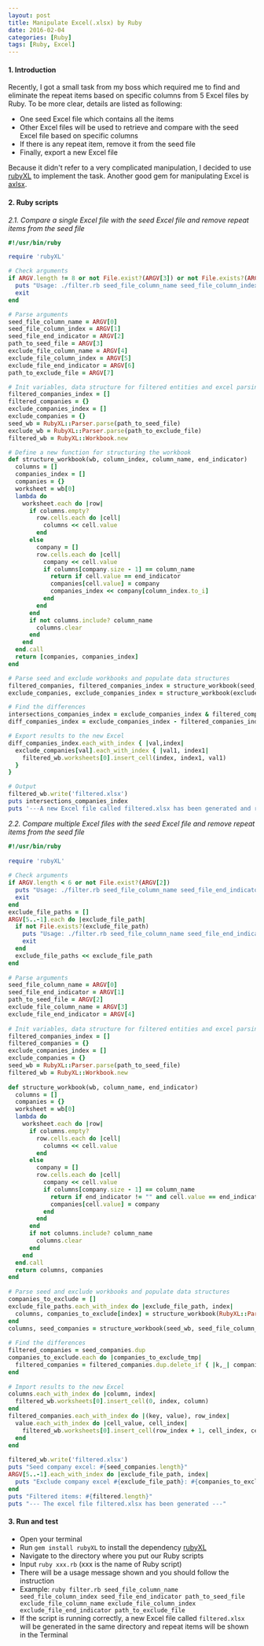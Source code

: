 ```yaml
---
layout: post
title: Manipulate Excel(.xlsx) by Ruby
date: 2016-02-04
categories: [Ruby]
tags: [Ruby, Excel]
---
```


#### 1. Introduction

Recently, I got a small task from my boss which required me to find and eliminate the repeat items based on specific columns from 5 Excel files by Ruby. To be more clear, details are listed as following:

- One seed Excel file which contains all the items
- Other Excel files will be used to retrieve and compare with the seed Excel file based on specific columns
- If there is any repeat item, remove it from the seed file
- Finally, export a new Excel file

Because it didn't refer to a very complicated manipulation, I decided to use [rubyXL](https://github.com/weshatheleopard/rubyXL) to implement the task. Another good gem for manipulating Excel is [axlsx](https://github.com/randym/axlsx). 

#### 2. Ruby scripts

*2.1. Compare a single Excel file with the seed Excel file and remove repeat items from the seed file*
 
```ruby
#!/usr/bin/ruby

require 'rubyXL'

# Check arguments
if ARGV.length != 8 or not File.exist?(ARGV[3]) or not File.exists?(ARGV[7])
  puts "Usage: ./filter.rb seed_file_column_name seed_file_column_index seed_file_end_indicator path_to_seed_file exclude_file_column_name exclude_file_column_index exclude_file_end_indicator path_to_exclude_file"
  exit
end

# Parse arguments
seed_file_column_name = ARGV[0]
seed_file_column_index = ARGV[1]
seed_file_end_indicator = ARGV[2]
path_to_seed_file = ARGV[3]
exclude_file_column_name = ARGV[4]
exclude_file_column_index = ARGV[5] 
exclude_file_end_indicator = ARGV[6]
path_to_exclude_file = ARGV[7]

# Init variables, data structure for filtered entities and excel parsing
filtered_companies_index = []
filtered_companies = {}
exclude_companies_index = []
exclude_companies = {}
seed_wb = RubyXL::Parser.parse(path_to_seed_file)
exclude_wb = RubyXL::Parser.parse(path_to_exclude_file)
filtered_wb = RubyXL::Workbook.new

# Define a new function for structuring the workbook
def structure_workbook(wb, column_index, column_name, end_indicator)
  columns = []
  companies_index = []
  companies = {}
  worksheet = wb[0]
  lambda do
    worksheet.each do |row|
      if columns.empty?
        row.cells.each do |cell|
          columns << cell.value
        end
      else
        company = []
        row.cells.each do |cell|
          company << cell.value
          if columns[company.size - 1] == column_name
            return if cell.value == end_indicator
            companies[cell.value] = company
            companies_index << company[column_index.to_i]
          end
        end
      end
      if not columns.include? column_name
        columns.clear
      end
    end
  end.call
  return [companies, companies_index]
end

# Parse seed and exclude workbooks and populate data structures
filtered_companies, filtered_companies_index = structure_workbook(seed_wb, seed_file_column_index, seed_file_column_name, seed_file_end_indicator)
exclude_companies, exclude_companies_index = structure_workbook(exclude_wb, exclude_file_column_index, exclude_file_column_name, exclude_file_end_indicator)

# Find the differences
intersections_companies_index = exclude_companies_index & filtered_companies_index
diff_companies_index = exclude_companies_index - filtered_companies_index

# Export results to the new Excel
diff_companies_index.each_with_index { |val,index|
  exclude_companies[val].each_with_index { |val1, index1|
    filtered_wb.worksheets[0].insert_cell(index, index1, val1)
  }
}

# Output
filtered_wb.write('filtered.xlsx')
puts intersections_companies_index
puts '---A new Excel file called filtered.xlsx has been generated and repeat items are shown above!---'
```


*2.2. Compare multiple Excel files with the seed Excel file and remove repeat items from the seed file* 

```ruby
#!/usr/bin/ruby
​
require 'rubyXL'
​
# Check arguments
if ARGV.length < 6 or not File.exist?(ARGV[2])
  puts "Usage: ./filter.rb seed_file_column_name seed_file_end_indicator path_to_seed_file exclude_file_column_name exclude_file_end_indicator path_to_exclude_file path_to_exclude_file .."
  exit
end
exclude_file_paths = []
ARGV[5..-1].each do |exclude_file_path|
  if not File.exists?(exclude_file_path)
    puts "Usage: ./filter.rb seed_file_column_name seed_file_end_indicator path_to_seed_file exclude_file_column_name exclude_file_end_indicator path_to_exclude_file path_to_exclude_file .."
    exit
  end
  exclude_file_paths << exclude_file_path
end
​
# Parse arguments
seed_file_column_name = ARGV[0]
seed_file_end_indicator = ARGV[1]
path_to_seed_file = ARGV[2]
exclude_file_column_name = ARGV[3]
exclude_file_end_indicator = ARGV[4]
​
# Init variables, data structure for filtered entities and excel parsing
filtered_companies_index = []
filtered_companies = {}
exclude_companies_index = []
exclude_companies = {}
seed_wb = RubyXL::Parser.parse(path_to_seed_file)
filtered_wb = RubyXL::Workbook.new
​
def structure_workbook(wb, column_name, end_indicator)
  columns = []
  companies = {}
  worksheet = wb[0]
  lambda do
    worksheet.each do |row|
      if columns.empty?
        row.cells.each do |cell|
          columns << cell.value
        end
      else
        company = []
        row.cells.each do |cell|
          company << cell.value
          if columns[company.size - 1] == column_name
            return if end_indicator != "" and cell.value == end_indicator
            companies[cell.value] = company
          end
        end
      end
      if not columns.include? column_name
        columns.clear
      end
    end
  end.call
  return columns, companies
end
​
# Parse seed and exclude workbooks and populate data structures
companies_to_exclude = []
exclude_file_paths.each_with_index do |exclude_file_path, index|
  columns, companies_to_exclude[index] = structure_workbook(RubyXL::Parser.parse(exclude_file_path), exclude_file_column_name, exclude_file_end_indicator)
end
columns, seed_companies = structure_workbook(seed_wb, seed_file_column_name, seed_file_end_indicator)
​
# Find the differences
filtered_companies = seed_companies.dup
companies_to_exclude.each do |companies_to_exclude_tmp|
  filtered_companies = filtered_companies.dup.delete_if { |k,_| companies_to_exclude_tmp.key?(k) }
end
​
# Import results to the new Excel
columns.each_with_index do |column, index|
  filtered_wb.worksheets[0].insert_cell(0, index, column)
end
filtered_companies.each_with_index do |(key, value), row_index|
  value.each_with_index do |cell_value, cell_index|
    filtered_wb.worksheets[0].insert_cell(row_index + 1, cell_index, cell_value)
  end
end
​
filtered_wb.write('filtered.xlsx')
puts "Seed company excel: #{seed_companies.length}"
ARGV[5..-1].each_with_index do |exclude_file_path, index|
  puts "Exclude company excel #{exclude_file_path}: #{companies_to_exclude[index].length}"
end
puts "Filtered items: #{filtered.length}"
puts "--- The excel file filtered.xlsx has been generated ---"
```

#### 3. Run and test

- Open your terminal
- Run `gem install rubyXL` to install the dependency [rubyXL](https://github.com/weshatheleopard/rubyXL)
- Navigate to the directory where you put our Ruby scripts
- Input `ruby xxx.rb` (xxx is the name of Ruby script)
- There will be a usage message shown and you should follow the instruction
- Example: `ruby filter.rb seed_file_column_name seed_file_column_index seed_file_end_indicator path_to_seed_file exclude_file_column_name exclude_file_column_index exclude_file_end_indicator path_to_exclude_file`
- If the script is running correctly, a new Excel file called `filtered.xlsx` will be generated in the same directory and repeat items will be shown in the Terminal